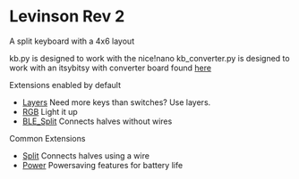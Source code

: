 # Levinson Rev 2

A split keyboard with a 4x6 layout

kb.py is designed to work with the nice!nano
kb_converter.py is designed to work with an itsybitsy with converter board found [here](https://github.com/KMKfw/kmk_firmware/tree/master/hardware)

Extensions enabled by default  
- [Layers](https://github.com/KMKfw/kmk_firmware/tree/master/docs/layers.md) Need more keys than switches? Use layers.
- [RGB](https://github.com/KMKfw/kmk_firmware/tree/master/docs/rgb.md) Light it up
- [BLE_Split](https://github.com/KMKfw/kmk_firmware/tree/master/docs/split_keyboards.md) Connects halves without wires

Common Extensions
- [Split](https://github.com/KMKfw/kmk_firmware/tree/master/docs/split_keyboards.md) Connects halves using a wire
- [Power](https://github.com/KMKfw/kmk_firmware/tree/master/docs/power.md) Powersaving features for battery life
